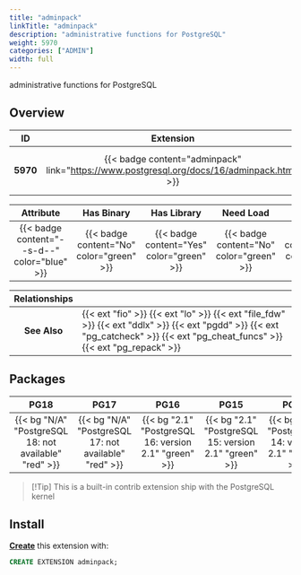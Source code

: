 ```yaml
---
title: "adminpack"
linkTitle: "adminpack"
description: "administrative functions for PostgreSQL"
weight: 5970
categories: ["ADMIN"]
width: full
---
```


administrative functions for PostgreSQL


## Overview

|    ID    | Extension |  Package   | Version |        Category        |           License            |       Language       |
|:--------:|:---------:|:----------:|:-------:|:----------------------:|:----------------------------:|:--------------------:|
| **5970** | {{< badge content="adminpack" link="https://www.postgresql.org/docs/16/adminpack.html" >}} | {{< ext "adminpack" >}} | `2.1` | {{< category "ADMIN" >}} | {{< license "PostgreSQL" >}} | {{< language "C" >}} |


|  Attribute | Has Binary | Has Library | Need Load | Has DDL | Relocatable | Trusted |
|:----------:|:----------:|:-----------:|:---------:|:-------:|:-----------:|:-------:|
| {{< badge content="--s-d--" color="blue" >}} | {{< badge content="No" color="green" >}} | {{< badge content="Yes" color="green" >}} | {{< badge content="No" color="green" >}} | {{< badge content="Yes" color="green" >}} | {{< badge content="no" color="red" >}} | {{< badge content="no" color="red" >}} |


| **Relationships** |   |
|:-----------------:|:----|
|   **See Also**    | {{< ext "fio" >}} {{< ext "lo" >}} {{< ext "file_fdw" >}} {{< ext "ddlx" >}} {{< ext "pgdd" >}} {{< ext "pg_catcheck" >}} {{< ext "pg_cheat_funcs" >}} {{< ext "pg_repack" >}} |


## Packages

| **PG18** | **PG17** | **PG16** | **PG15** | **PG14** |
|:--------:|:--------:|:--------:|:--------:|:--------:|
| {{< bg "N/A" "PostgreSQL 18: not available" "red" >}} | {{< bg "N/A" "PostgreSQL 17: not available" "red" >}} | {{< bg "2.1" "PostgreSQL 16: version 2.1" "green" >}} | {{< bg "2.1" "PostgreSQL 15: version 2.1" "green" >}} | {{< bg "2.1" "PostgreSQL 14: version 2.1" "green" >}} |

> [!Tip] This is a built-in contrib extension ship with the PostgreSQL kernel


## Install

[**Create**](https://ext.pgsty.com/usage/create) this extension with:

```sql
CREATE EXTENSION adminpack;
```
